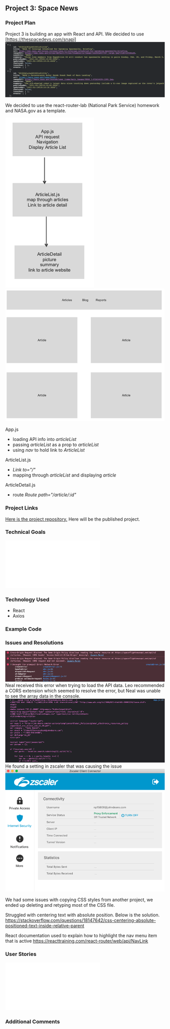 ## Project 3: Space News

### Project Plan
Project 3 is building an app with React and API. We decided to use [https://thespacedevs.com/snapi] ![api example](./public/APIinfo.png)

We decided to use the react-router-lab (National Park Service) homework and NASA.gov as a template.

![Routes](./planning/routes.png)
![Wireframe](./planning/wireframe.png)

App.js
* loading API info into *articleList*
* passing *articleList* as a prop to *articleList*
* using *nav* to hold link to *ArticleList*

ArticleList.js
* *Link to="/"*
* mapping through *articleList* and displaying *article*

ArticleDetail.js
* route *Route path="/article/:id"*

### Project Links

[Here is the project repository.](https://github.com/bruce123123/space-news)
Here will be the published project.

### Technical Goals
![Technical Goals](./planning/technicalgoals.md)

### Technology Used
* React
* Axios

### Example Code

### Issues and Resolutions
![CORS-1](./public/CORS-1.png) Neal received this error when trying to load the API data. Leo recommended a CORS extension which seemed to resolve the error, but Neal was unable to see the array data in the console. ![CORS-2](./public/CORS-2.png) He found a setting in zscaler that was causing the issue ![zscaler](./public/zscaler.png)

We had some issues with copying CSS styles from another project, we ended up deleting and retyping most of the CSS file.

Struggled with centering text with absolute position. Below is the solution.
https://stackoverflow.com/questions/18147642/css-centering-absolute-positioned-text-inside-relative-parent

React documentation used to explain how to highlight the nav menu item that is active
https://reacttraining.com/react-router/web/api/NavLink

    
### User Stories
![User Stories](./planning/userstories.md)

### Additional Comments
